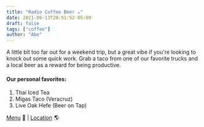 ```yaml
---
title: "Radio Coffee Beer ☕️"
date: 2021-06-13T20:51:52-05:00
draft: false
tags: ["coffee"]
author: "Abe"
---
```


A little bit too far out for a weekend trip, but a great vibe if you're looking to knock out some  quick work. Grab a taco from one of our favorite trucks and a local beer as a reward for being productive.

#### Our personal favorites:

1. Thai Iced Tea
2. Migas Taco (Veracruz)
3. Live Oak Hefe (Beer on Tap)

[Menu](https://www.radiocoffeeandbeer.com/coffee) 📖  |  [Location](https://goo.gl/maps/qp6iYSBKG6GfYj3s5) 🌎
